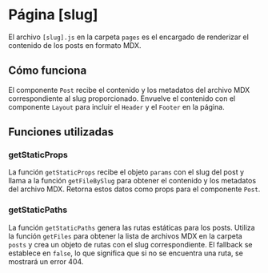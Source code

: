 # Página [slug]

El archivo `[slug].js` en la carpeta `pages` es el encargado de renderizar el contenido de los posts en formato MDX.

## Cómo funciona

El componente `Post` recibe el contenido y los metadatos del archivo MDX correspondiente al slug proporcionado. Envuelve el contenido con el componente `Layout` para incluir el `Header` y el `Footer` en la página.

## Funciones utilizadas

### getStaticProps

La función `getStaticProps` recibe el objeto `params` con el slug del post y llama a la función `getFileBySlug` para obtener el contenido y los metadatos del archivo MDX. Retorna estos datos como props para el componente `Post`.

### getStaticPaths

La función `getStaticPaths` genera las rutas estáticas para los posts. Utiliza la función `getFiles` para obtener la lista de archivos MDX en la carpeta `posts` y crea un objeto de rutas con el slug correspondiente. El fallback se establece en `false`, lo que significa que si no se encuentra una ruta, se mostrará un error 404.
